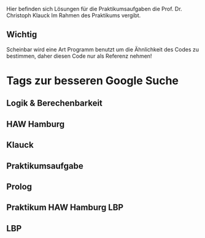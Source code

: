 Hier befinden sich Lösungen für die Praktikumsaufgaben die Prof. Dr. Christoph Klauck 
Im Rahmen des Praktikums vergibt. 

## Wichtig
Scheinbar wird eine Art Programm benutzt um die Ähnlichkeit des Codes zu bestimmen, daher diesen
Code nur als Referenz nehmen!

# Tags zur besseren Google Suche
## Logik & Berechenbarkeit
## HAW Hamburg
## Klauck
## Praktikumsaufgabe
## Prolog

## Praktikum HAW Hamburg LBP
## LBP